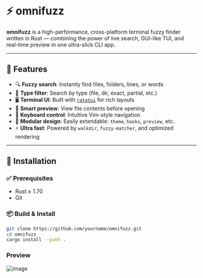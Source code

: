 # ⚡ omnifuzz

**omnifuzz** is a high-performance, cross-platform terminal fuzzy finder written in Rust — combining the power of live search, GUI-like TUI, and real-time preview in one ultra-slick CLI app.

---

## 🚀 Features

- 🔍 **Fuzzy search**: Instantly find files, folders, lines, or words
- 🧭 **Type filter**: Search by type (file, dir, exact, partial, etc.)
- 🖥️ **Terminal UI**: Built with [`ratatui`](https://crates.io/crates/ratatui) for rich layouts
- 🧠 **Smart preview**: View file contents before opening
- 🎯 **Keyboard control**: Intuitive Vim-style navigation
- 🧩 **Modular design**: Easily extendable: `theme`, `hooks`, `preview`, etc.
- ⚡ **Ultra fast**: Powered by `walkdir`, `fuzzy-matcher`, and optimized rendering

---

## 🧰 Installation

### ✅ Prerequisites

- Rust ≥ 1.70
- Git

### 📦 Build & Install

```bash
git clone https://github.com/yourname/omnifuzz.git
cd omnifuzz
cargo install --path .
```

### Preview
![image](https://github.com/user-attachments/assets/d3893420-663a-42bd-997d-1dcf4234a018)
